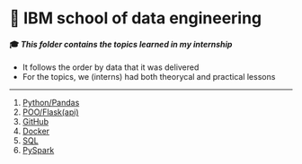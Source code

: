 # :robot: IBM school of data engineering 
#### :mortar_board: *This folder contains the topics learned in my internship*
* It follows the order by data that it was delivered
* For the topics, we (interns) had both theorycal and practical lessons
***
1. [Python/Pandas](1-python-levelling)
2. [POO/Flask(api)](2-POO-banking_app)
3. [GitHub]()
4. [Docker](4-docker)
5. [SQL]()
6. [PySpark]()
